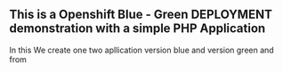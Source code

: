 ## This is a Openshift Blue - Green DEPLOYMENT demonstration with a simple PHP Application

In this We create one two apllication version blue and version green and from  
